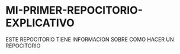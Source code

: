 # MI-PRIMER-REPOCITORIO-EXPLICATIVO
ESTE REPOCITORIO TIENE INFORMACION SOBRE COMO HACER UN REPOCITORIO
